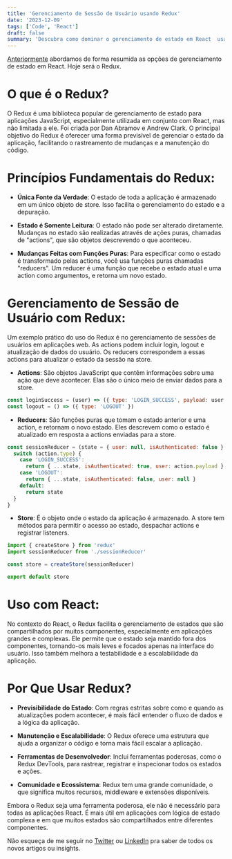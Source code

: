 ```yaml
---
title: 'Gerenciamento de Sessão de Usuário usando Redux'
date: '2023-12-09'
tags: ['Code', 'React']
draft: false
summary: 'Descubra como dominar o gerenciamento de estado em React  usando o Redux em detalhes com exemplo de gerenciamento de sessão de usuário'
---
```


[Anteriormente](https://rafaelcamillo.com/pt-br/blog/react-management-state) abordamos de forma resumida as opções de gerenciamento de estado em React. Hoje será o Redux.

# O que é o Redux?

O Redux é uma biblioteca popular de gerenciamento de estado para aplicações JavaScript, especialmente utilizada em conjunto com React, mas não limitada a ele. Foi criada por Dan Abramov e Andrew Clark. O principal objetivo do Redux é oferecer uma forma previsível de gerenciar o estado da aplicação, facilitando o rastreamento de mudanças e a manutenção do código.

# Princípios Fundamentais do Redux:

- **Única Fonte da Verdade**: O estado de toda a aplicação é armazenado em um único objeto de store. Isso facilita o gerenciamento do estado e a depuração.

- **Estado é Somente Leitura**: O estado não pode ser alterado diretamente. Mudanças no estado são realizadas através de ações puras, chamadas de "actions", que são objetos descrevendo o que aconteceu.

- **Mudanças Feitas com Funções Puras**: Para especificar como o estado é transformado pelas actions, você usa funções puras chamadas "reducers". Um reducer é uma função que recebe o estado atual e uma action como argumentos, e retorna um novo estado.

# Gerenciamento de Sessão de Usuário com Redux:

Um exemplo prático do uso do Redux é no gerenciamento de sessões de usuários em aplicações web. As actions podem incluir login, logout e atualização de dados do usuário. Os reducers correspondem a essas actions para atualizar o estado da sessão na store.

- **Actions**: São objetos JavaScript que contêm informações sobre uma ação que deve acontecer. Elas são o único meio de enviar dados para a store.

```jsx
const loginSuccess = (user) => ({ type: 'LOGIN_SUCCESS', payload: user })
const logout = () => ({ type: 'LOGOUT' })
```

- **Reducers**: São funções puras que tomam o estado anterior e uma action, e retornam o novo estado. Eles descrevem como o estado é atualizado em resposta a actions enviadas para a store.

```jsx
const sessionReducer = (state = { user: null, isAuthenticated: false }, action) => {
  switch (action.type) {
    case 'LOGIN_SUCCESS':
      return { ...state, isAuthenticated: true, user: action.payload }
    case 'LOGOUT':
      return { ...state, isAuthenticated: false, user: null }
    default:
      return state
  }
}
```

- **Store**: É o objeto onde o estado da aplicação é armazenado. A store tem métodos para permitir o acesso ao estado, despachar actions e registrar listeners.

```jsx
import { createStore } from 'redux'
import sessionReducer from './sessionReducer'

const store = createStore(sessionReducer)

export default store
```

# Uso com React:

No contexto do React, o Redux facilita o gerenciamento de estados que são compartilhados por muitos componentes, especialmente em aplicações grandes e complexas. Ele permite que o estado seja mantido fora dos componentes, tornando-os mais leves e focados apenas na interface do usuário. Isso também melhora a testabilidade e a escalabilidade da aplicação.

# Por Que Usar Redux?

- **Previsibilidade do Estado**: Com regras estritas sobre como e quando as atualizações podem acontecer, é mais fácil entender o fluxo de dados e a lógica da aplicação.

- **Manutenção e Escalabilidade**: O Redux oferece uma estrutura que ajuda a organizar o código e torna mais fácil escalar a aplicação.

- **Ferramentas de Desenvolvedor**: Inclui ferramentas poderosas, como o Redux DevTools, para rastrear, registrar e inspecionar todos os estados e ações.

- **Comunidade e Ecossistema**: Redux tem uma grande comunidade, o que significa muitos recursos, middleware e extensões disponíveis.

Embora o Redux seja uma ferramenta poderosa, ele não é necessário para todas as aplicações React. É mais útil em aplicações com lógica de estado complexa e em que muitos estados são compartilhados entre diferentes componentes.

Não esqueça de me seguir no [Twitter](https://twitter.com/rafaelcamillo_) ou [LinkedIn](https://www.linkedin.com/in/rafael-camillo/) pra saber de todos os novos artigos ou insights.
